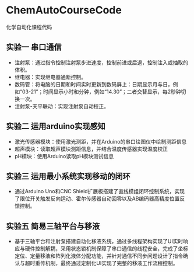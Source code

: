 # ChemAutoCourseCode
化学自动化课程代码

## 实验一 串口通信
- 注射泵：通过指令控制注射泵步进速度，控制前进或后退，控制注入或抽取的体积。
- 继电器：实现继电器通断控制。
- 数码管：将电脑的日期和时间实时更新到数码屏上：日期显示月与日，例如“03-21”；时间显示小时和分钟，例如“14.30”；二者交替显示，每2秒钟切换一次。
- 注射泵-天平联动：实现注射泵自动校正。

## 实验二 运用arduino实现感知
- 激光传感器模块：使用激光测距，并在Arduino的串口绘图仪中绘制测距信息
- 超声模块：读取超声模块测距信息，并结合温度传感器实现温度校正
- pH模块：使用Arduino读取pH模块测试信息

## 实验三 运用最小系统实现移动的闭环
- 通过Arduino Uno和CNC Shield扩展板搭建了直线模组闭环控制系统，实现了限位开关触发反向运动、霍尔传感器自动回零以及AB编码器高精度位置反馈控制。

## 实验五 简易三轴平台与移液
- 基于三轴平台和注射泵搭建自动化移液系统，通过多线程架构实现了UI实时响应与硬件控制解耦，采用状态锁机制保障了串口通信的线程安全，完成了坐标定位、定量移液和阵列化液体分配功能，并针对通信不同步问题设计了指令确认与超时重传机制，最终通过定制化UI实现了完整的移液工作流程控制。
